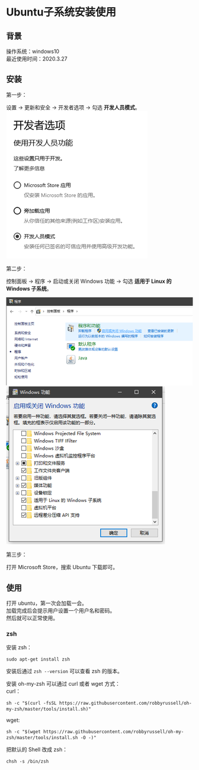 # Ubuntu子系统安装使用

## 背景

操作系统：windows10  
最近使用时间：2020.3.27

## 安装

第一步：  

设置 -> 更新和安全 -> 开发者选项 -> 勾选 **开发人员模式**。  
![p1](./img/p1.png)  

第二步：  

控制面板 -> 程序 -> 启动或关闭 Windows 功能 -> 勾选 **适用于 Linux 的 Windows 子系统**。 

![p2](./img/p2.png)  
![p3](./img/p3.png)  

第三步：  

打开 Microsoft Store，搜索 Ubuntu 下载即可。

## 使用

打开 ubuntu，第一次会加载一会。  
加载完成后会提示用户设置一个用户名和密码。  
然后就可以正常使用。  

### zsh

安装 zsh：  
```
sudo apt-get install zsh
```  
安装后通过 `zsh --version` 可以查看 zsh 的版本。  

安装 oh-my-zsh 可以通过 curl 或者 wget 方式：  
curl：  
```
sh -c "$(curl -fsSL https://raw.githubusercontent.com/robbyrussell/oh-my-zsh/master/tools/install.sh)"
```  
wget:  
```
sh -c "$(wget https://raw.githubusercontent.com/robbyrussell/oh-my-zsh/master/tools/install.sh -O -)"
```

把默认的 Shell 改成 zsh：  
```
chsh -s /bin/zsh
```

